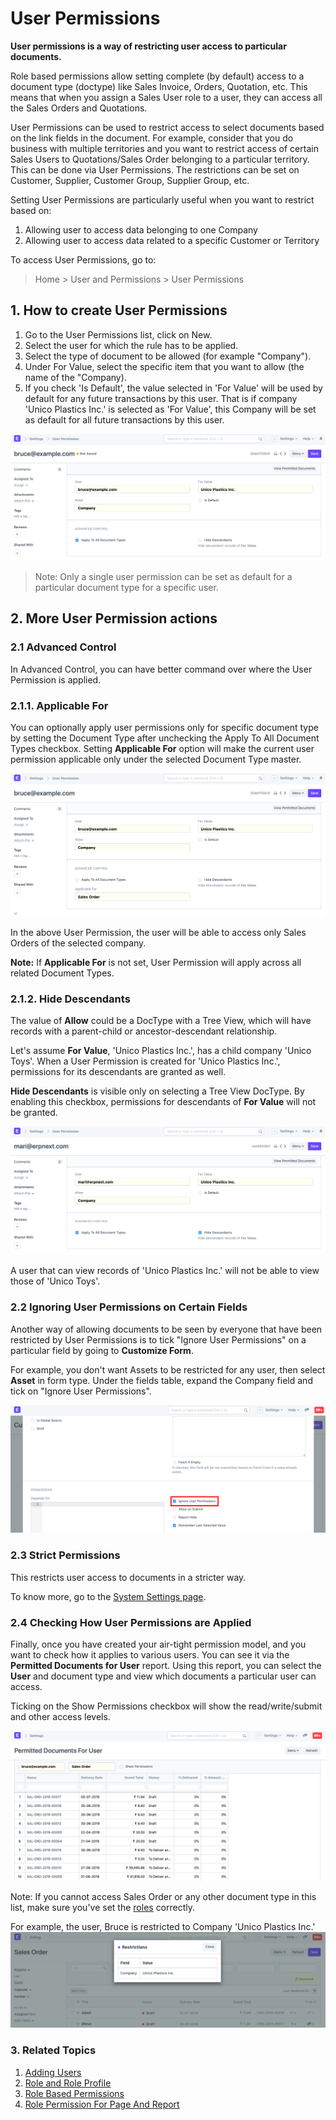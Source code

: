 
# User Permissions


**User permissions is a way of restricting user access to particular documents.**


Role based permissions allow setting complete (by default) access to a document type (doctype) like Sales Invoice, Orders, Quotation, etc. This means that when you assign a Sales User role to a user, they can access all the Sales Orders and Quotations.


User Permissions can be used to restrict access to select documents based on the link fields in the document. For example, consider that you do business with multiple territories and you want to restrict access of certain Sales Users to Quotations/Sales Order belonging to a particular territory. This can be done via User Permissions. The restrictions can be set on Customer, Supplier, Customer Group, Supplier Group, etc.


Setting User Permissions are particularly useful when you want to restrict based on:


1. Allowing user to access data belonging to one Company
2. Allowing user to access data related to a specific Customer or Territory


To access User Permissions, go to:



> 
> Home > User and Permissions > User Permissions
> 
> 
> 


## 1. How to create User Permissions


1. Go to the User Permissions list, click on New.
2. Select the user for which the rule has to be applied.
3. Select the type of document to be allowed (for example "Company").
4. Under For Value, select the specific item that you want to allow (the name of the "Company).
5. If you check 'Is Default', the value selected in 'For Value' will be used by default for any future transactions by this user. That is if company 'Unico Plastics Inc.' is selected as 'For Value', this Company will be set as default for all future transactions by this user.


![Creating a new user permission](/files/new-user-permission.png)



> 
> Note: Only a single user permission can be set as default for a particular document type for a specific user.
> 
> 
>


## 2. More User Permission actions


### 2.1 Advanced Control


In Advanced Control, you can have better command over where the User Permission is applied.


### 2.1.1. Applicable For


You can optionally apply user permissions only for specific document type by setting the Document Type after unchecking the Apply To All Document Types checkbox.
Setting **Applicable For** option will make the current user permission applicable only under the selected Document Type master.


![Applicable For](/files/advanced-control.png)


In the above User Permission, the user will be able to access only Sales Orders of the selected company.


**Note:** If **Applicable For** is not set, User Permission will apply across all related Document Types.


### 2.1.2. Hide Descendants


The value of **Allow** could be a DocType with a Tree View, which will have records with a parent-child or ancestor-descendant relationship.


Let's assume **For Value**, 'Unico Plastics Inc.', has a child company 'Unico Toys'. When a User Permission is created for 'Unico Plastics Inc.', permissions for its descendants are granted as well.


**Hide Descendants** is visible only on selecting a Tree View DocType. By enabling this checkbox, permissions for descendants of **For Value** will not be granted.


![Hide Descendant Permissions](/files/hide-descendant-permissions.png)


A user that can view records of 'Unico Plastics Inc.' will not be able to view those of 'Unico Toys'.


### 2.2 Ignoring User Permissions on Certain Fields


Another way of allowing documents to be seen by everyone that have been restricted by User Permissions is to tick "Ignore User Permissions" on a particular field by going to **Customize Form**.


For example, you don't want Assets to be restricted for any user, then select **Asset** in form type. Under the fields table, expand the Company field and tick on "Ignore User Permissions".


![Ignore User Permissions on specific properties](/files/ignore-user-permissions.png)


### 2.3 Strict Permissions


This restricts user access to documents in a stricter way.


To know more, go to the [System Settings page](/docs/en/setting-up/settings/system-settings#14-permissions).


### 2.4 Checking How User Permissions are Applied


Finally, once you have created your air-tight permission model, and you want to check how it applies to various users. You can see it via the **Permitted Documents for User** report. Using this report, you can select the **User** and document type and view which documents a particular user can access.


Ticking on the Show Permissions checkbox will show the read/write/submit and other access levels.


![Permitted Documents for User report](/files/permitted-documents.png)


Note: If you cannot access Sales Order or any other document type in this list, make sure you've set the [roles](/docs/en/setting-up/users-and-permissions/role-based-permissions) correctly.


For example, the user, Bruce is restricted to Company 'Unico Plastics Inc.'
![User restricted to Company](/files/user-restricted-to-company.png)


### 3. Related Topics


1. [Adding Users](/docs/en/setting-up/users-and-permissions/adding-users)
2. [Role and Role Profile](/docs/en/setting-up/users-and-permissions/role-and-role-profile)
3. [Role Based Permissions](/docs/en/setting-up/users-and-permissions/role-based-permissions)
4. [Role Permission For Page And Report](/docs/en/setting-up/users-and-permissions/role-permission-for-page-and-report)


